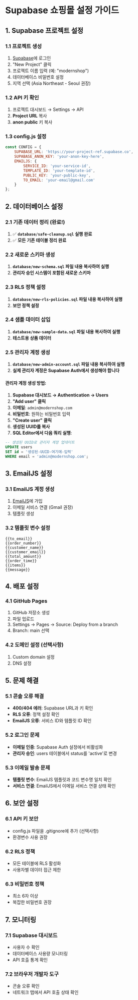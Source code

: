 # Supabase 쇼핑몰 설정 가이드

## 1. Supabase 프로젝트 설정

### 1.1 프로젝트 생성
1. [Supabase](https://supabase.com)에 로그인
2. "New Project" 클릭
3. 프로젝트 이름 입력 (예: "modernshop")
4. 데이터베이스 비밀번호 설정
5. 지역 선택 (Asia Northeast - Seoul 권장)

### 1.2 API 키 확인
1. 프로젝트 대시보드 → Settings → API
2. **Project URL** 복사
3. **anon public** 키 복사

### 1.3 config.js 설정
```javascript
const CONFIG = {
    SUPABASE_URL: 'https://your-project-ref.supabase.co',
    SUPABASE_ANON_KEY: 'your-anon-key-here',
    EMAILJS: {
        SERVICE_ID: 'your-service-id',
        TEMPLATE_ID: 'your-template-id',
        PUBLIC_KEY: 'your-public-key',
        TO_EMAIL: 'your-email@gmail.com'
    }
};
```

## 2. 데이터베이스 설정

### 2.1 기존 데이터 정리 (완료!)
1. ✅ **`database/safe-cleanup.sql` 실행 완료**
2. ✅ **모든 기존 테이블 정리 완료**

### 2.2 새로운 스키마 생성
1. **`database/new-schema.sql` 파일 내용 복사하여 실행**
2. **관리자 승인 시스템이 포함된 새로운 스키마**

### 2.3 RLS 정책 설정
1. **`database/new-rls-policies.sql` 파일 내용 복사하여 실행**
2. **보안 정책 설정**

### 2.4 샘플 데이터 삽입
1. **`database/new-sample-data.sql` 파일 내용 복사하여 실행**
2. **테스트용 상품 데이터**

### 2.5 관리자 계정 생성
1. **`database/new-admin-account.sql` 파일 내용 복사하여 실행**
2. **실제 관리자 계정은 Supabase Auth에서 생성해야 합니다**

#### 관리자 계정 생성 방법:
1. **Supabase 대시보드 → Authentication → Users**
2. **"Add user" 클릭**
3. **이메일**: `admin@modernshop.com`
4. **비밀번호**: 원하는 비밀번호 입력
5. **"Create user" 클릭**
6. **생성된 UUID를 복사**
7. **SQL Editor에서 다음 쿼리 실행**:
```sql
-- 생성된 UUID로 관리자 계정 업데이트
UPDATE users 
SET id = '생성된-UUID-여기에-입력'
WHERE email = 'admin@modernshop.com';
```

## 3. EmailJS 설정

### 3.1 EmailJS 계정 생성
1. [EmailJS](https://www.emailjs.com)에 가입
2. 이메일 서비스 연결 (Gmail 권장)
3. 템플릿 생성

### 3.2 템플릿 변수 설정
```
{{to_email}}
{{order_number}}
{{customer_name}}
{{customer_email}}
{{total_amount}}
{{order_time}}
{{items}}
{{message}}
```

## 4. 배포 설정

### 4.1 GitHub Pages
1. GitHub 저장소 생성
2. 파일 업로드
3. Settings → Pages → Source: Deploy from a branch
4. Branch: main 선택

### 4.2 도메인 설정 (선택사항)
1. Custom domain 설정
2. DNS 설정

## 5. 문제 해결

### 5.1 콘솔 오류 해결
- **400/404 에러**: Supabase URL과 키 확인
- **RLS 오류**: 정책 설정 확인
- **EmailJS 오류**: 서비스 ID와 템플릿 ID 확인

### 5.2 로그인 문제
- **이메일 인증**: Supabase Auth 설정에서 비활성화
- **관리자 승인**: users 테이블에서 status를 'active'로 변경

### 5.3 이메일 발송 문제
- **템플릿 변수**: EmailJS 템플릿과 코드 변수명 일치 확인
- **서비스 연결**: EmailJS에서 이메일 서비스 연결 상태 확인

## 6. 보안 설정

### 6.1 API 키 보안
- config.js 파일을 .gitignore에 추가 (선택사항)
- 환경변수 사용 권장

### 6.2 RLS 정책
- 모든 테이블에 RLS 활성화
- 사용자별 데이터 접근 제한

### 6.3 비밀번호 정책
- 최소 6자 이상
- 복잡한 비밀번호 권장

## 7. 모니터링

### 7.1 Supabase 대시보드
- 사용자 수 확인
- 데이터베이스 사용량 모니터링
- API 호출 통계 확인

### 7.2 브라우저 개발자 도구
- 콘솔 오류 확인
- 네트워크 탭에서 API 호출 상태 확인
